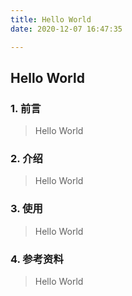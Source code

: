 ```yaml
---
title: Hello World
date: 2020-12-07 16:47:35

---
```


## Hello World

### 1. 前言

> Hello World

### 2. 介绍

> Hello World

### 3. 使用

> Hello World

### 4. 参考资料

> Hello World

